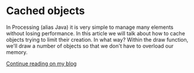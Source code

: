 # Cached objects

In Processing (alias Java) it is very simple to manage many elements without losing performance. In this article we will talk about how to cache objects trying to limit their creation. In what way? Within the draw function, we'll draw a number of objects so that we don't have to overload our memory.

[Continue reading on my blog][1]

[1]: https://oracolo.web.app/cached-objects-in-processing/
